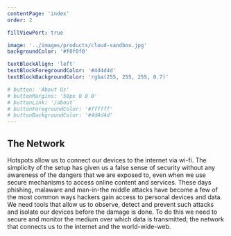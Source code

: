 ```yaml
---
contentPage: 'index'
order: 2

fillViewPort: true

image: '../images/products/cloud-sandbox.jpg'
backgroundColor: '#f0f0f0'

textBlockAlign: 'left'
textBlockForegroundColor: '#4d4d4d'
textBlockBackgroundColor: 'rgba(255, 255, 255, 0.7)'

# button: 'About Us'
# buttonMargins: '50px 0 0 0'
# buttonLink: '/about'
# buttonForegroundColor: '#ffffff'
# buttonBackgroundColor: '#4d4d4d'
---
```


## The Network

Hotspots allow us to connect our devices to the internet via wi-fi. The simplicity of the setup has given us a false sense of security without any awareness of the dangers that we are exposed to, even when we use secure mechanisms to access online content and services. These days phishing, malaware and man-in-the middle attacks have become a few of the most common ways hackers gain access to personal devices and data. We need tools that allow us to observe, detect and prevent such attacks and isolate our devices before the damage is done. To do this we need to secure and monitor the medium over which data is transmitted; the network that connects us to the internet and the world-wide-web. 
